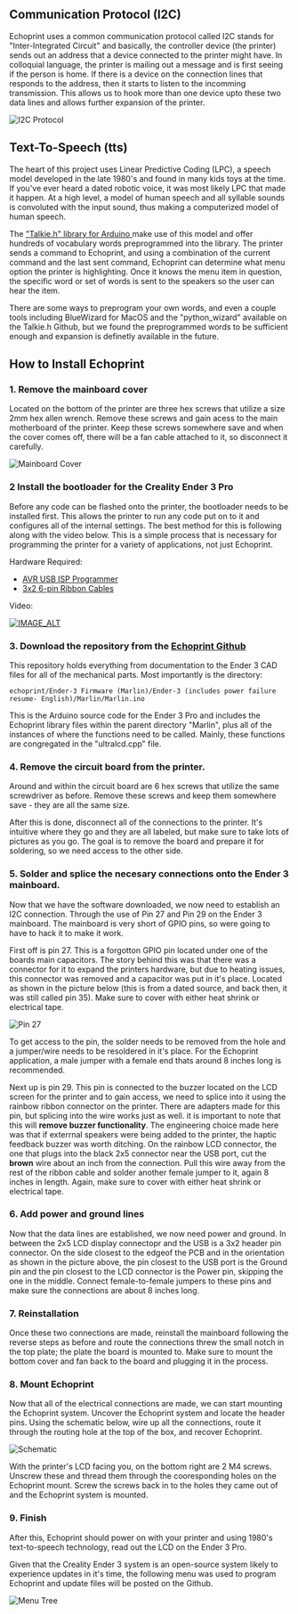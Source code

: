 
## Communication Protocol (I2C)

Echoprint uses a common communication protocol called I2C stands for "Inter-Integrated Circuit" and basically, the controller device (the printer) sends out an address that a device connected to the printer might have. In colloquial language, the printer is mailing out a message and is first seeing if the person is home. If there is a device on the connection lines that responds to the address, then it starts to listen to the incomming transmission. This allows us to hook more than one device upto these two data lines and allows further expansion of the printer.

![I2C Protocol](images/i2C.jpg)

## Text-To-Speech (tts)

The heart of this project uses Linear Predictive Coding (LPC), a speech model developed in the late 1980's and found in many kids toys at the time. If you've ever heard a dated robotic voice, it was most likely LPC that made it happen. At a high level, a model of human speech and all syllable sounds is convoluted with the input sound, thus making a computerized model of human speech. 

The  ["Talkie.h" library for Arduino ](https://github.com/ArminJo/Talkie)make use of this model and offer hundreds of vocabulary words preprogrammed into the library. The printer sends a command to Echoprint, and using a combination of the current command and the last sent command, Echoprint can determine what menu option the printer is highlighting. Once it knows the menu item in question, the specific word or set of words is sent to the speakers so the user can hear the item. 

There are some ways to preprogram your own words, and even a couple tools including BlueWizard for MacOS and the "python_wizard" available on the Talkie.h Github, but we found the preprogrammed words to be sufficient enough and expansion is definetly available in the future. 

## How to Install Echoprint

### 1. Remove the mainboard cover

Located on the bottom of the printer are three hex screws that utilize a size 2mm hex allen wrench. Remove these screws and gain acess to the main motherboard of the printer. Keep these screws somewhere save and when the cover comes off, there will be a fan cable attached to it, so disconnect it carefully. 

![Mainboard Cover](images/control-box-screw-locations-ender-3-v2.jpeg)

### 2 Install the bootloader for the Creality Ender 3 Pro

Before any code can be flashed onto the printer, the bootloader needs to be installed first. This allows the printer to run any code put on to it and configures all of the internal settings. The best method for this is following along with the video below. This is a simple process that is necessary for programming the printer for a variety of applications, not just Echoprint. 

Hardware Required: 
- [AVR USB ISP Programmer](https://www.amazon.com/dp/B07NZ59VK2?psc=1&ref=ppx_yo2ov_dt_b_product_details)
- [3x2 6-pin Ribbon Cables](https://www.amazon.com/dp/B07Q2SX5CX?psc=1&ref=ppx_yo2ov_dt_b_product_details)

Video:  

[![IMAGE_ALT](https://img.youtube.com/vi/aquuSNEekvY/maxresdefault.jpg)](https://www.youtube.com/watch?v=aquuSNEekvY)

### 3. Download the repository from the [Echoprint Github](https://github.com/nickhoug/echoprint)

This repository holds everything from documentation to the Ender 3 CAD files for all of the mechanical parts. Most importantly is the directory: 
    
    echoprint/Ender-3 Firmware (Marlin)/Ender-3 (includes power failure resume- English)/Marlin/Marlin.ino

This is the Arduino source code for the Ender 3 Pro and includes the Echoprint library files within the parent directory "Marlin", plus all of the instances of where the functions need to be called. Mainly, these functions are congregated in the "ultralcd.cpp" file. 

### 4. Remove the circuit board from the printer. 

Around and within the circuit board are 6 hex screws that utilize the same screwdriver as before. Remove these screws and keep them somewhere save - they are all the same size. 

After this is done, disconnect all of the connections to the printer. It's intuitive where they go and they are all labeled, but make sure to take lots of pictures as you go. The goal is to remove the board and prepare it for soldering, so we need access to the other side. 

### 5. Solder and splice the necesary connections onto the Ender 3 mainboard. 

Now that we have the software downloaded, we now need to establish an I2C connection. Through the use of Pin 27 and Pin 29 on the Ender 3 mainboard. The mainboard is very short of GPIO pins, so were going to have to hack it to make it work. 

First off is pin 27. This is a forgotton GPIO pin located under one of the boards main capacitors. The story behind this was that there was a connector for it to expand the printers hardware, but due to heating issues, this connector was removed and a capacitor was put in it's place. Located as shown in the picture below (this is from a dated source, and back then, it was still called pin 35). Make sure to cover with either heat shrink or electrical tape.

![Pin 27](images/pin_27.PNG)

To get access to the pin, the solder needs to be removed from the hole and a jumper/wire needs to be resoldered in it's place. For the Echoprint application, a male jumper with a female end thats around 8 inches long is recommended.

Next up is pin 29. This pin is connected to the buzzer located on the LCD screen for the printer and to gain access, we need to splice into it using the rainbow ribbon connector on the printer. There are adapters made for this pin, but splicing into the wire works just as well. it is important to note that this will **remove buzzer functionality**. The engineering choice made here was that if exterrnal speakers were being added to the printer, the haptic feedback buzzer was worth ditching. On the rainbow LCD connector, the one that plugs into the black 2x5 connector near the USB port, cut the **brown** wire about an inch from the connection. Pull this wire away from the rest of the ribbon cable and solder another female jumper to it, again 8 inches in length. Again, make sure to cover with either heat shrink or electrical tape. 

### 6. Add power and ground lines 

Now that the data lines are established, we now need power and ground. In between the 2x5 LCD display connectopr and the USB is a 3x2 header pin connector. On the side closest to the edgeof the PCB and in the orientation as shown in the picture above, the pin closest to the USB port is the Ground pin and the pin closest to the LCD connector is the Power pin, skipping the one in the middle. Connect female-to-female jumpers to these pins and make sure the connections are about 8 inches long. 

### 7. Reinstallation

Once these two connections are made, reinstall the mainboard following the reverse steps as before and route the connections threw the small notch in the top plate; the plate the board is mounted to. Make sure to mount the bottom cover and fan back to the board and plugging it in the process. 

### 8. Mount Echoprint

Now that all of the electrical connections are made, we can start mounting the Echoprint system. Uncover the Echoprint system and locate the header pins. Using the schematic below, wire up all the connections, route it through the routing hole at the top of the box, and recover Echoprint. 

![Schematic](images/schematic.png)

With the printer's LCD facing you, on the bottom right are 2 M4 screws. Unscrew these and thread them through the cooresponding holes on the Echoprint mount. Screw the screws back in to the holes they came out of and the Echoprint system is mounted. 

### 9. Finish

After this, Echoprint should power on with your printer and using 1980's text-to-speech technology, read out the LCD on the Ender 3 Pro. 

Given that the Creality Ender 3 system is an open-source system likely to experience updates in it's time, the following menu was used to program Echoprint and update files will be posted on the Github. 

![Menu Tree](images/ender_menu.jpg)